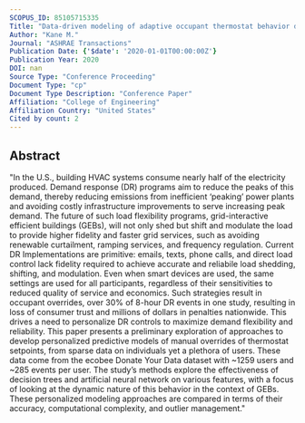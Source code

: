```yaml
---
SCOPUS_ID: 85105715335
Title: "Data-driven modeling of adaptive occupant thermostat behavior dynamics"
Author: "Kane M."
Journal: "ASHRAE Transactions"
Publication Date: {'$date': '2020-01-01T00:00:00Z'}
Publication Year: 2020
DOI: nan
Source Type: "Conference Proceeding"
Document Type: "cp"
Document Type Description: "Conference Paper"
Affiliation: "College of Engineering"
Affiliation Country: "United States"
Cited by count: 2
---
```


## Abstract
"In the U.S., building HVAC systems consume nearly half of the electricity produced. Demand response (DR) programs aim to reduce the peaks of this demand, thereby reducing emissions from inefficient ‘peaking’ power plants and avoiding costly infrastructure improvements to serve increasing peak demand. The future of such load flexibility programs, grid-interactive efficient buildings (GEBs), will not only shed but shift and modulate the load to provide higher fidelity and faster grid services, such as avoiding renewable curtailment, ramping services, and frequency regulation. Current DR Implementations are primitive: emails, texts, phone calls, and direct load control lack fidelity required to achieve accurate and reliabile load shedding, shifting, and modulation. Even when smart devices are used, the same settings are used for all participants, regardless of their sensitivities to reduced quality of service and economics. Such strategies result in occupant overrides, over 30% of 8-hour DR events in one study, resulting in loss of consumer trust and millions of dollars in penalties nationwide. This drives a need to personalize DR controls to maximize demand flexibility and reliability. This paper presents a preliminary exploration of approaches to develop personalized predictive models of manual overrides of thermostat setpoints, from sparse data on individuals yet a plethora of users. These data come from the ecobee Donate Your Data dataset with ~1259 users and ~285 events per user. The study’s methods explore the effectiveness of decision trees and artificial neural network on various features, with a focus of looking at the dynamic nature of this behavior in the context of GEBs. These personalized modeling approaches are compared in terms of their accuracy, computational complexity, and outlier management."
